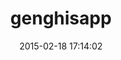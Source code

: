 ---
layout: post
title:  "genghisapp"
repo:   "bobthecow/genghis"
date:   2015-02-18 17:14:02
gemurl: http://genghisapp.com
---